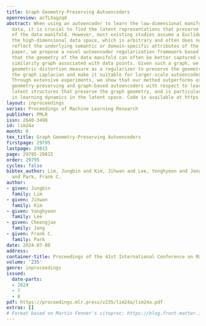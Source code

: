 ```yaml
---
title: Graph Geometry-Preserving Autoencoders
openreview: acTLXagzqd
abstract: When using an autoencoder to learn the low-dimensional manifold of high-dimensional
  data, it is crucial to find the latent representations that preserve the geometry
  of the data manifold. However, most existing studies assume a Euclidean nature for
  the high-dimensional data space, which is arbitrary and often does not precisely
  reflect the underlying semantic or domain-specific attributes of the data. In this
  paper, we propose a novel autoencoder regularization framework based on the premise
  that the geometry of the data manifold can often be better captured with a well-designed
  similarity graph associated with data points. Given such a graph, we utilize a Riemannian
  geometric distortion measure as a regularizer to preserve the geometry derived from
  the graph Laplacian and make it suitable for larger-scale autoencoder training.
  Through extensive experiments, we show that our method outperforms existing state-of-the-art
  geometry-preserving and graph-based autoencoders with respect to learning accurate
  latent structures that preserve the graph geometry, and is particularly effective
  in learning dynamics in the latent space. Code is available at https://github.com/JungbinLim/GGAE-public.
layout: inproceedings
series: Proceedings of Machine Learning Research
publisher: PMLR
issn: 2640-3498
id: lim24a
month: 0
tex_title: Graph Geometry-Preserving Autoencoders
firstpage: 29795
lastpage: 29815
page: 29795-29815
order: 29795
cycles: false
bibtex_author: Lim, Jungbin and Kim, Jihwan and Lee, Yonghyeon and Jang, Cheongjae
  and Park, Frank C.
author:
- given: Jungbin
  family: Lim
- given: Jihwan
  family: Kim
- given: Yonghyeon
  family: Lee
- given: Cheongjae
  family: Jang
- given: Frank C.
  family: Park
date: 2024-07-08
address:
container-title: Proceedings of the 41st International Conference on Machine Learning
volume: '235'
genre: inproceedings
issued:
  date-parts:
  - 2024
  - 7
  - 8
pdf: https://proceedings.mlr.press/v235/lim24a/lim24a.pdf
extras: []
# Format based on Martin Fenner's citeproc: https://blog.front-matter.io/posts/citeproc-yaml-for-bibliographies/
---
```

